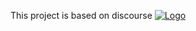 This project is based on discourse
<a href="http://www.discourse.org/">![Logo](https://raw.github.com/discourse/discourse/master/images/discourse.png)</a>

